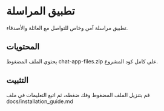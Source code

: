 # تطبيق المراسلة

تطبيق مراسلة آمن وخاص للتواصل مع العائلة والأصدقاء.

## المحتويات
يحتوي الملف المضغوط chat-app-files.zip على كامل كود المشروع.

## التثبيت
قم بتنزيل الملف المضغوط وفك ضغطه، ثم اتبع التعليمات في ملف docs/installation_guide.md
